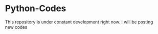 # Python-Codes
This repository is under constant development right now. I will be posting new codes
